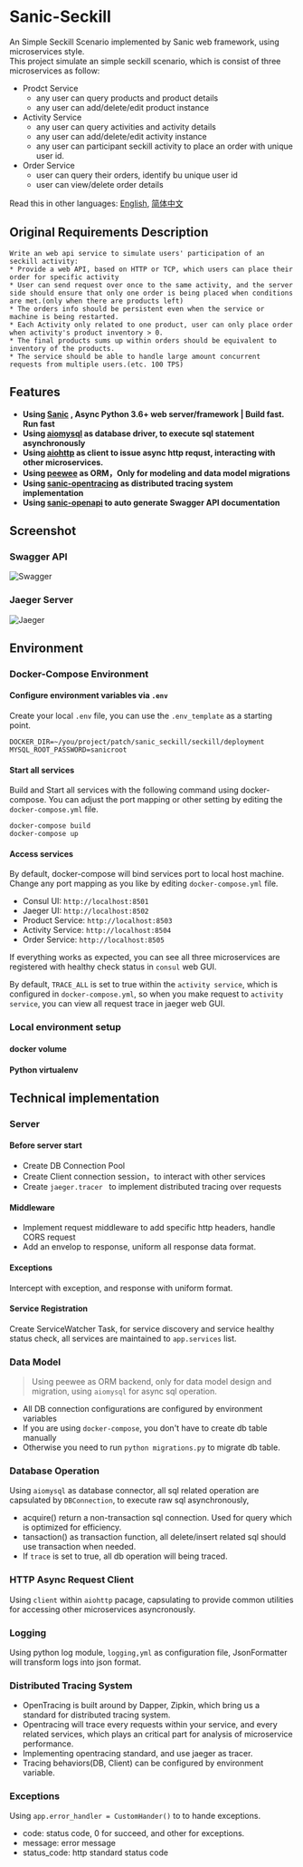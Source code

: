# Sanic-Seckill

An Simple Seckill Scenario implemented by Sanic web framework, using microservices style.  
This project simulate an simple seckill scenario, which is consist of three microservices as follow:

* Prodct Service
	* any user can query products and product details
	* any user can add/delete/edit product instance
* Activity Service
	* any user can query activities and activity details
	* any user can add/delete/edit activity instance
	* any user can participant seckill activity to place an order with unique user id.
* Order Service
	* user can query their orders, identify bu unique user id
	* user can view/delete order details


Read this in other languages:  [English][English], [简体中文][简体中文]

[English]: https://github.com/itechub/seckill-sanic/blob/master/README.md
[简体中文]: https://github.com/itechub/seckill-sanic/blob/master/README.zh-cn.md

## Original Requirements Description
	Write an web api service to simulate users' participation of an seckill activity:
	* Provide a web API, based on HTTP or TCP, which users can place their order for specific activity
	* User can send request over once to the same activity, and the server side should ensure that only one order is being placed when conditions are met.(only when there are products left)
	* The orders info should be persistent even when the service or machine is being restarted.
	* Each Activity only related to one product, user can only place order when activity's product inventory > 0.
	* The final products sums up within orders should be equivalent to inventory of the products.
	* The service should be able to handle large amount concurrent requests from multiple users.(etc. 100 TPS)

## Features
* **Using [Sanic][sanic] , Async Python 3.6+ web server/framework | Build fast. Run fast**
* **Using [aiomysql][aiomysql] as database driver, to execute sql statement asynchronously**
* **Using [aiohttp][aiohttp] as client to issue async http requst, interacting with other microservices.**
* **Using [peewee][peewee] as ORM，Only for modeling and data model migrations**
* **Using [sanic-opentracing][sanic-opentracing] as distributed tracing system implementation**
* **Using [sanic-openapi][sanic-openapi] to auto generate Swagger API documentation**

[sanic]: https://github.com/huge-success/sanic
[aiomysql]: https://github.com/aio-libs/aiomysql
[aiohttp]:https://github.com/aio-libs/aiohttp
[peewee]: https://github.com/coleifer/peewee
[sanic-opentracing]: https://github.com/shady-robot/sanic-opentracing
[sanic-openapi]: https://github.com/huge-success/sanic-openapi

## Screenshot
### Swagger API
![Swagger](https://github.com/itechub/seckill-sanic/raw/master/assets/images/swagger_sanic.jpg)

### Jaeger Server
![Jaeger](https://github.com/itechub/seckill-sanic/raw/master/assets/images/jaeger_sanic.jpg)

## Environment
### Docker-Compose Environment
#### Configure environment variables via `.env`
Create your local `.env` file, you can use the `.env_template` as a starting point.

```
DOCKER_DIR=~/you/project/patch/sanic_seckill/seckill/deployment
MYSQL_ROOT_PASSWORD=sanicroot
```

#### Start all services 
Build and Start all services with the following command using docker-compose. You can adjust the port mapping or other setting by editing the `docker-compose.yml` file.
```
docker-compose build 
docker-compose up 
```

#### Access services 
By default, docker-compose will bind services port to local host machine. Change any port mapping as you like by editing `docker-compose.yml` file.

* Consul UI:  `http://localhost:8501`
* Jaeger UI:  `http://localhost:8502`
* Product Service:  `http://localhost:8503`
* Activity Service:  `http://localhost:8504`
* Order Service:  `http://localhost:8505`

If everything works as expected, you can see all three microservices are registered with healthy check status in `consul` web GUI.

By default, `TRACE_ALL` is set to true within the `activity service`, which is configured in `docker-compose.yml`, so when you make request to `activity service`, you can view all request trace in jaeger web GUI.

### Local environment setup
#### docker volume 

#### Python virtualenv

## Technical implementation
### Server
#### Before server start
* Create DB Connection Pool
* Create Client connection session，to interact with other services
* Create `jaeger.tracer ` to implement distributed tracing over requests

#### Middleware
* Implement request middleware to add specific http headers, handle CORS request
* Add an envelop to response, uniform all response data format.

#### Exceptions
Intercept with exception, and response with uniform format. 

#### Service Registration
Create ServiceWatcher Task, for service discovery and service healthy status check, all services are maintained to `app.services` list.

### Data Model
> Using peewee as ORM backend, only for data model design and migration, using `aiomysql` for async sql operation.

* All DB connection configurations are configured by environment variables
* If you are using `docker-compose`, you don't have to create db table manually
* Otherwise you need to run `python migrations.py` to migrate db table.

### Database Operation
Using `aiomysql` as database connector, all sql related operation are capsulated by `DBConnection`, to execute raw sql asynchronously,

* acquire() return a non-transaction sql connection. Used for query which is optimized for efficiency.
* tansaction() as transaction function, all delete/insert related sql should use transaction when needed.
* If `trace` is set to true, all db operation will being traced.

### HTTP Async Request Client
Using `client` within `aiohttp` pacage, capsulating to provide common utilities for accessing other microservices asyncronously.

### Logging
Using python log module, `logging,yml` as configuration file, JsonFormatter will transform logs into json format.

### Distributed Tracing System
* OpenTracing is built around by Dapper, Zipkin, which bring us a standard for distributed tracing system.
* Opentracing will trace every requests within your service, and every related services, which plays an critical part for analysis of microservice performance.
* Implementing opentracing standard, and use jaeger as tracer.
* Tracing behaviors(DB, Client) can be configured by environment variable.

### Exceptions
Using `app.error_handler = CustomHander()` to to hande exceptions.

* code: status code, 0 for succeed, and other for exceptions. 
* message: error message
* status_code: http standard status code

